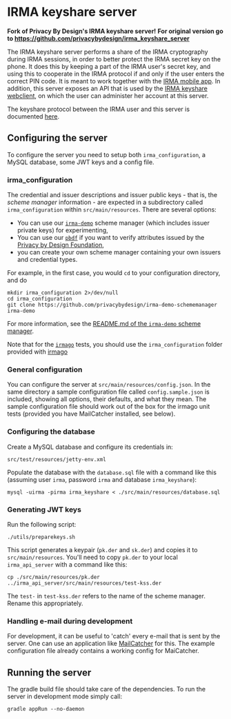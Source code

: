 # IRMA keyshare server

**Fork of Privacy By Design's IRMA keyshare server!**
**For original version go to https://github.com/privacybydesign/irma_keyshare_server**

The IRMA keyshare server performs a share of the IRMA cryptography during IRMA sessions, in order to better protect the IRMA secret key on the phone. It does this by keeping a part of the IRMA user's secret key, and using this to cooperate in the IRMA protocol if and only if the user enters the correct PIN code. It is meant to work together with the [IRMA mobile app](https://github.com/privacybydesign/irma_mobile). In addition, this server exposes an API that is used by the [IRMA keyshare webclient](https://github.com/privacybydesign/irma_keyshare_webclient), on which the user can administer her account at this server.

The keyshare protocol between the IRMA user and this server is documented [here](https://credentials.github.io/protocols/keyshare-protocol/).

## Configuring the server

To configure the server you need to setup both `irma_configuration`, a MySQL database, some JWT keys and a config file.

### irma_configuration

The credential and issuer descriptions and issuer public keys - that is, the *scheme manager* information - are expected in a subdirectory called `irma_configuration` within `src/main/resources`. There are several options:

* You can use our [`irma-demo`](https://github.com/privacybydesign/irma-demo-schememanager) scheme manager (which includes issuer private keys) for experimenting,
* You can use our [`pbdf`](https://github.com/privacybydesign/pbdf-schememanager) if you want to verify attributes issued by the [Privacy by Design Foundation](https://privacybydesign.foundation/issuance),
* you can create your own scheme manager containing your own issuers and credential types.

For example, in the first case, you would `cd` to your configuration directory, and do

    mkdir irma_configuration 2>/dev/null
    cd irma_configuration
    git clone https://github.com/privacybydesign/irma-demo-schememanager irma-demo

For more information, see the [README.md of the `irma-demo` scheme manager](https://github.com/privacybydesign/irma-demo-schememanager).

Note that for the [`irmago`](https://github.com/privacybydesign/irmago) tests, you should use the `irma_configuration` folder provided with [irmago](https://github.com/privacybydesign/irmago/tree/master/testdata/irma_configuration)

### General configuration

You can configure the server at `src/main/resources/config.json`. In the same directory a sample configuration file called `config.sample.json` is included, showing all options, their defaults, and what they mean. The sample configuration file should work out of the box for the irmago unit tests (provided you have MailCatcher installed, see below).

### Configuring the database

Create a MySQL database and configure its credentials in:

    src/test/resources/jetty-env.xml

Populate the database with the `database.sql` file with a command like this (assuming user `irma`, password `irma` and database `irma_keyshare`):

    mysql -uirma -pirma irma_keyshare < ./src/main/resources/database.sql

### Generating JWT keys

Run the following script:

    ./utils/preparekeys.sh

This script generates a keypair (`pk.der` and `sk.der`) and copies it to `src/main/resources`. You'll need to copy `pk.der` to your local `irma_api_server` with a command like this:

    cp ./src/main/resources/pk.der ../irma_api_server/src/main/resources/test-kss.der

The `test-` in `test-kss.der` refers to the name of the scheme manager. Rename this appropriately.

### Handling e-mail during development

For development, it can be useful to 'catch' every e-mail that is sent by the server. One can use an application like [MailCatcher](https://mailcatcher.me/) for this. The example configuration file already contains a working config for MaiCatcher.

## Running the server

The gradle build file should take care of the dependencies. To run the server in development mode simply call:

    gradle appRun --no-daemon
